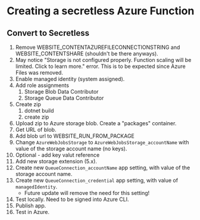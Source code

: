 # Creating a secretless Azure Function

## Convert to Secretless

1. Remove WEBSITE_CONTENTAZUREFILECONNECTIONSTRING and WEBSITE_CONTENTSHARE (shouldn't be there anyways).
1. May notice "Storage is not configured properly. Function scaling will be limited. Click to learn more." error.  This is to be expected since Azure Files was removed.
1. Enable managed identity (system assigned).
1. Add role assignments
    1. Storage Blob Data Contributor
    1. Storage Queue Data Contributor
1. Create zip
    1. dotnet build
    1. create zip
1. Upload zip to Azure storage blob.  Create a "packages" container.
1. Get URL of blob.
1. Add blob url to WEBSITE_RUN_FROM_PACKAGE
1. Change `AzureWebJobsStorage` to `AzureWebJobsStorage_accountName` with value of the storage account name (no keys).
1. Optional - add key valut reference
1. Add new storage extension (5.x).
1. Create new `QueueConnection_accountName` app setting, with value of the storage account name.
1. Create new `QueueConnection_credential` app setting, with value of `managedIdentity`.
    - Future update will remove the need for this setting!
1. Test locally. Need to be signed into Azure CLI.
1. Publish app.
1. Test in Azure.